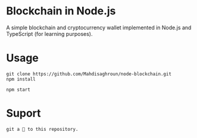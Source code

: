 # Blockchain in Node.js

A simple blockchain and cryptocurrency wallet implemented in Node.js and TypeScript (for learning purposes).


# Usage

    git clone https://github.com/Mahdisaghroun/node-blockchain.git
    npm install

    npm start

# Suport 
    git a 🌟 to this repository.
